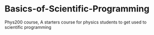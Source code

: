 # Basics-of-Scientific-Programming
Phys200 course, A starters course for physics students to get used to scientific programming
